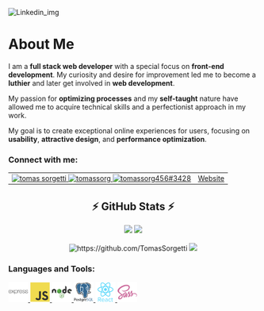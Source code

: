 ![Linkedin_img](https://github.com/user-attachments/assets/fe048bf9-c3a5-4ec1-a623-1d73a0f99d5f)




<h1>About Me</h1>
<p>
    
I am a <strong>full stack web developer</strong> with a special focus on <strong>front-end development</strong>. My curiosity and desire for improvement led me to become a <strong>luthier</strong> and later get involved in <strong>web development</strong>.

My passion for <strong>optimizing processes</strong> and my <strong>self-taught</strong> nature have allowed me to acquire technical skills and a perfectionist approach in my work.

My goal is to create exceptional online experiences for users, focusing on <strong>usability</strong>, <strong>attractive design</strong>, and <strong>performance optimization</strong>.
</p>

<p>

<h3 align="left">Connect with me:</h3>
<div align="center">
    <table width="100%">
        <tr>
            <td align="left">
                <a href="https://linkedin.com/in/tomas-sorgetti" target="_blank">
                    <img src="https://raw.githubusercontent.com/rahuldkjain/github-profile-readme-generator/master/src/images/icons/Social/linked-in-alt.svg" alt="tomas sorgetti" height="30" width="40" />
                </a>
                <a href="https://instagram.com/tomassorg" target="_blank">
                    <img src="https://raw.githubusercontent.com/rahuldkjain/github-profile-readme-generator/master/src/images/icons/Social/instagram.svg" alt="tomassorg" height="30" width="40" />
                </a>
                <a href="https://discord.gg/tomassorg456#3428" target="_blank">
                    <img src="https://raw.githubusercontent.com/rahuldkjain/github-profile-readme-generator/master/src/images/icons/Social/discord.svg" alt="tomassorg456#3428" height="30" width="40" />
                </a>
            </td>
            <td align="right">
                <a href="https://tomassorgetti.com.ar" target="_blank">
                    Website
                </a>
            </td>
        </tr>
    </table>
</div>


<h2 align="center">⚡ GitHub Stats ⚡</h2>
    <div align="center">
        <img src="https://github-readme-stats.vercel.app/api?username=TomasSorgetti&count_private=true&theme=tokyonight">
        <img src="https://github-readme-stats.vercel.app/api/top-langs/?username=TomasSorgetti&layout=compact&langs_count=8&theme=tokyonight">
    </div>
    <br>
    <div align="center">
        <img src="https://komarev.com/ghpvc/?username=TomasSorgetti" alt="https://github.com/TomasSorgetti"/>
        <a><img src="https://img.shields.io/github/followers/TomasSorgetti?label=Follow&style=social"></a>
    </div>

<h3 align="left">Languages and Tools:</h3>
<p align="left"> <a href="https://expressjs.com" target="_blank" rel="noreferrer"> <img src="https://raw.githubusercontent.com/devicons/devicon/master/icons/express/express-original-wordmark.svg" alt="express" width="40" height="40"/> </a> <a href="https://developer.mozilla.org/en-US/docs/Web/JavaScript" target="_blank" rel="noreferrer"> <img src="https://raw.githubusercontent.com/devicons/devicon/master/icons/javascript/javascript-original.svg" alt="javascript" width="40" height="40"/> </a> <a href="https://nodejs.org" target="_blank" rel="noreferrer"> <img src="https://raw.githubusercontent.com/devicons/devicon/master/icons/nodejs/nodejs-original-wordmark.svg" alt="nodejs" width="40" height="40"/> </a> <a href="https://www.postgresql.org" target="_blank" rel="noreferrer"> <img src="https://raw.githubusercontent.com/devicons/devicon/master/icons/postgresql/postgresql-original-wordmark.svg" alt="postgresql" width="40" height="40"/> </a> <a href="https://reactjs.org/" target="_blank" rel="noreferrer"> <img src="https://raw.githubusercontent.com/devicons/devicon/master/icons/react/react-original-wordmark.svg" alt="react" width="40" height="40"/> </a> <a href="https://sass-lang.com" target="_blank" rel="noreferrer"> <img src="https://raw.githubusercontent.com/devicons/devicon/master/icons/sass/sass-original.svg" alt="sass" width="40" height="40"/> </a> </p>
